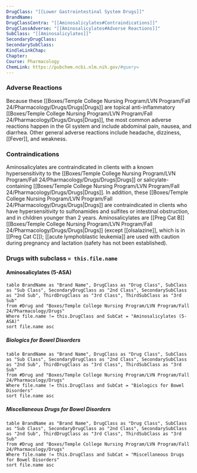 ```yaml
---
DrugClass: "[[Lower Gastrointestinal System Drugs]]"
BrandName: 
DrugClassContra: "[[Aminosalicylates#Contraindications]]"
DrugClassAdverse: "[[Aminosalicylates#Adverse Reactions]]"
SubClass: "[[Aminosalicylates]]"
SecondaryDrugClass: 
SecondarySubClass: 
KindleLinkChap: 
Chapter: 
Course: Pharmacology
ChemLink: https://pubchem.ncbi.nlm.nih.gov/#query=
---
```

### Adverse Reactions 
Because these [[Boxes/Temple College Nursing Program/LVN Program/Fall 24/Pharmacology/Drugs/Drugs|Drugs]] are topical anti-inflammatory [[Boxes/Temple College Nursing Program/LVN Program/Fall 24/Pharmacology/Drugs/Drugs|Drugs]], the most common adverse reactions happen in the GI system and include abdominal pain, nausea, and diarrhea. Other general adverse reactions include headache, dizziness, [[Fever]], and weakness.


### Contraindications
Aminosalicylates are contraindicated in clients with a known hypersensitivity to the [[Boxes/Temple College Nursing Program/LVN Program/Fall 24/Pharmacology/Drugs/Drugs|Drugs]] or salicylate-containing [[Boxes/Temple College Nursing Program/LVN Program/Fall 24/Pharmacology/Drugs/Drugs|Drugs]]. In addition, these [[Boxes/Temple College Nursing Program/LVN Program/Fall 24/Pharmacology/Drugs/Drugs|Drugs]] are contraindicated in clients who have hypersensitivity to sulfonamides and sulfites or intestinal obstruction, and in children younger than 2 years. Aminosalicylates are [[Preg Cat B]] [[Boxes/Temple College Nursing Program/LVN Program/Fall 24/Pharmacology/Drugs/Drugs|Drugs]] (except [[olsalazine]], which is in [[Preg Cat C]]); [[acute lymphoblastic leukemia]] are used with caution during pregnancy and lactation (safety has not been established).

### Drugs with subclass `= this.file.name`
#### Aminosalicylates (5-ASA)
```dataview
table BrandName as "Brand Name", DrugClass as "Drug Class", SubClass as "Sub Class", SecondaryDrugClass as "2nd Class", SecondarySubClass as "2nd Sub", ThirdDrugClass as "3rd Class", ThirdSubClass as "3rd Sub"
from #Drug and "Boxes/Temple College Nursing Program/LVN Program/Fall 24/Pharmacology/Drugs" 
Where file.name != this.DrugClass and SubCat = "Aminosalicylates (5-ASA)"
sort file.name asc
```

##### Biologics for Bowel Disorders
```dataview
table BrandName as "Brand Name", DrugClass as "Drug Class", SubClass as "Sub Class", SecondaryDrugClass as "2nd Class", SecondarySubClass as "2nd Sub", ThirdDrugClass as "3rd Class", ThirdSubClass as "3rd Sub"
from #Drug and "Boxes/Temple College Nursing Program/LVN Program/Fall 24/Pharmacology/Drugs" 
Where file.name != this.DrugClass and SubCat = "Biologics for Bowel Disorders"
sort file.name asc
```

##### Miscellaneous Drugs for Bowel Disorders
```dataview
table BrandName as "Brand Name", DrugClass as "Drug Class", SubClass as "Sub Class", SecondaryDrugClass as "2nd Class", SecondarySubClass as "2nd Sub", ThirdDrugClass as "3rd Class", ThirdSubClass as "3rd Sub"
from #Drug and "Boxes/Temple College Nursing Program/LVN Program/Fall 24/Pharmacology/Drugs" 
Where file.name != this.DrugClass and SubCat = "Miscellaneous Drugs for Bowel Disorders"
sort file.name asc
```
